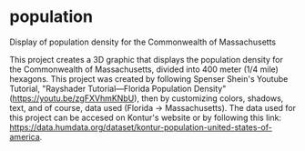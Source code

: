# population
Display of population density for the Commonwealth of Massachusetts

This project creates a 3D graphic that displays the population density for the Commonwealth of Massachusetts, divided into 400 meter (1/4 mile) hexagons.
This project was created by following Spenser Shein's Youtube Tutorial, "Rayshader Tutorial—Florida Population Density" (https://youtu.be/zgFXVhmKNbU), then by customizing colors, shadows, text, and of course, data used (Florida -> Massachusetts).
The data used for this project can be accesed on Kontur's website or by following this link: https://data.humdata.org/dataset/kontur-population-united-states-of-america.
